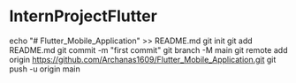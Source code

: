 # InternProjectFlutter
echo "# Flutter_Mobile_Application" >> README.md
git init
git add README.md
git commit -m "first commit"
git branch -M main
git remote add origin https://github.com/Archanas1609/Flutter_Mobile_Application.git
git push -u origin main
